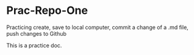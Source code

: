 # Prac-Repo-One
Practicing create, save to local computer, commit a change of a .md file, push changes to Github

This is a practice doc.